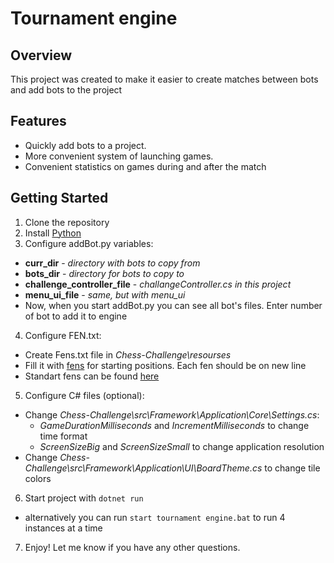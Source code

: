 # Tournament engine
## Overview
This project was created to make it easier to create matches between bots and add bots to the project
## Features
- Quickly add bots to a project.
- More convenient system of launching games.
- Convenient statistics on games during and after the match
## Getting Started
1. Clone the repository
2. Install [Python](http://python.org)
3. Configure addBot.py variables:
- **curr_dir** - *directory with bots to copy from*
- **bots_dir** - *directory for bots to copy to*
- **challenge_controller_file** - *challangeController.cs in this project*
- **menu_ui_file** - *same, but with menu_ui*
- Now, when you start addBot.py you can see all bot's files. Enter number of bot to add it to engine

4. Configure FEN.txt:
- Create Fens.txt file in *Chess-Challenge\\resourses*
- Fill it with [fens](https://en.wikipedia.org/wiki/Forsyth%E2%80%93Edwards_Notation) for starting positions. Each fen should be on new line
- Standart fens can be found [here](https://github.com/SebLague/Chess-Challenge/blob/main/Chess-Challenge/resources/Fens.txt)

5. Configure C# files (optional):
- Change *Chess-Challenge\\src\\Framework\\Application\\Core\\Settings.cs*:
  - *GameDurationMilliseconds* and *IncrementMilliseconds* to change time format
  - *ScreenSizeBig* and *ScreenSizeSmall* to change application resolution
- Change *Chess-Challenge\\src\\Framework\\Application\\UI\\BoardTheme.cs* to change tile colors

6. Start project with `dotnet run`
- alternatively you can run `start tournament engine.bat` to run 4 instances at a time

7. Enjoy! Let me know if you have any other questions.
